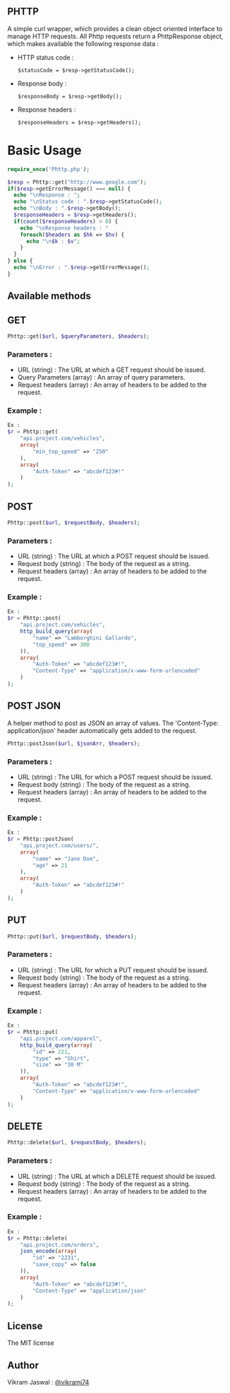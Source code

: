 PHTTP
-------
A simple curl wrapper, which provides a clean object oriented interface to manage HTTP requests. All Phttp requests return a PhttpResponse object, which makes available the following response data :
- HTTP status code : 
  ``` 
  $statusCode = $resp->getStatusCode();
  ```
- Response body : 
  ``` 
  $responseBody = $resp->getBody();
  ```
- Response headers : 
  ``` 
  $responseHeaders = $resp->getHeaders();
  ```

# Basic Usage
```php
require_once('Phttp.php');

$resp = Phttp::get("http://www.google.com");
if($resp->getErrorMessage() === null) {
  echo "\nResponse : ";
  echo "\nStatus code : ".$resp->getStatusCode();
  echo "\nBody : ".$resp->getBody();
  $responseHeaders = $resp->getHeaders();
  if(count($responseHeaders) > 0) {
    echo "\nResponse headers : "
    foreach($headers as $hk => $hv) {
      echo "\n$k : $v";
    }
  }
} else {
  echo "\nError : ".$resp->getErrorMessage();
}
```
Available methods
-------------------
## GET 
```php
Phttp::get($url, $queryParameters, $headers);
```
### Parameters :
- URL (string) : The URL at which a GET request should be issued.
- Query Parameters (array) : An array of query parameters. 
- Request headers (array) : An array of headers to be added to the request.

### Example :
```php 
Ex : 
$r = Phttp::get(
    "api.project.com/vehicles", 
    array(
        "min_top_speed" => "250"
    ), 
    array(
        "Auth-Token" => "abcdef123#!"
    )
);
``` 

## POST
```php
Phttp::post($url, $requestBody, $headers);
```
### Parameters :
- URL (string) : The URL at which a POST request should be issued.
- Request body (string) : The body of the request as a string. 
- Request headers (array) : An array of headers to be added to the request.

### Example : 
```php 
Ex : 
$r = Phttp::post(
    "api.project.com/vehicles", 
    http_build_query(array(
        "name" => "Lamborghini Gallardo",
        "top_speed" => 300
    )),
    array(
        "Auth-Token" => "abcdef123#!",
        "Content-Type" => "application/x-www-form-urlencoded"
    )
);
```

## POST JSON
A helper method to post as JSON an array of values. The 'Content-Type: application/json' header automatically gets added to the request.
```php
Phttp::postJson($url, $jsonArr, $headers);
```
### Parameters :
- URL (string) : The URL for which a POST request should be issued.
- Request body (string) : The body of the request as a string. 
- Request headers (array) : An array of headers to be added to the request.

### Example :
```php 
Ex : 
$r = Phttp::postJson(
    "api.project.com/users/", 
    array( 
        "name" => "Jane Doe", 
        "age" => 21 
    ), 
    array(
        "Auth-Token" => "abcdef123#!"
    )
);
```

## PUT
```php
Phttp::put($url, $requestBody, $headers);
```
### Parameters :
- URL (string) : The URL for which a PUT request should be issued.
- Request body (string) : The body of the request as a string. 
- Request headers (array) : An array of headers to be added to the request.

### Example : 
```php 
Ex : 
$r = Phttp::put(
    "api.project.com/apparel", 
    http_build_query(array(
        "id" => 221,
        "type" => "Shirt",
        "size" => "30 M"
    )),
    array(
        "Auth-Token" => "abcdef123#!",
        "Content-Type" => "application/x-www-form-urlencoded"
    )
);
```

## DELETE
```php
Phttp::delete($url, $requestBody, $headers);
```
### Parameters :
- URL (string) : The URL at which a DELETE request should be issued.
- Request body (string) : The body of the request as a string. 
- Request headers (array) : An array of headers to be added to the request.

### Example : 
```php 
Ex : 
$r = Phttp::delete(
    "api.project.com/orders", 
    json_encode(array(
        "id" => "2231",
        "save_copy" => false
    )),
    array(
        "Auth-Token" => "abcdef123#!",
        "Content-Type" => "application/json"
    )
);
```

  
License
---------
The MIT license

Author
--------
Vikram Jaswal :   [@vikramj74](https://github.com/vikramj74 "@vikramj74")


